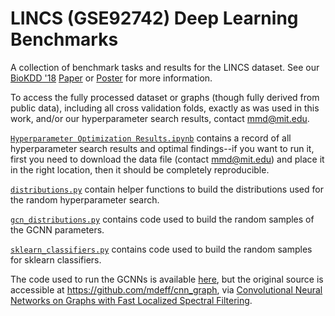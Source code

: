 # LINCS (GSE92742) Deep Learning Benchmarks
A collection of benchmark tasks and results for the LINCS dataset. See our [BioKDD '18](http://home.biokdd.org/biokdd18/index.html) [Paper](https://github.com/mmcdermott/LINCS_Deep_Learning_Benchmarks/blob/master/camera-ready.pdf) or [Poster](https://github.com/mmcdermott/LINCS_Deep_Learning_Benchmarks/blob/master/biokdd-18-poster.pdf) for more information.

To access the fully processed dataset or graphs (though fully derived from public data), including all cross validation folds, exactly as was used in this work, and/or our hyperparameter search results, contact [mmd@mit.edu](mailto:mmd@mit.edu).

[`Hyperparameter Optimization Results.ipynb`](https://github.com/mmcdermott/LINCS_Deep_Learning_Benchmarks/blob/master/Hyperparameter%20Optimization%20Results.ipynb) contains a record of all hyperparameter search results and optimal findings--if you want to run it, first you need to download the data file (contact [mmd@mit.edu](mailto:mmd@mit.edu)) and place it in the right location, then it should be completely reproducible.

[`distributions.py`](https://github.com/mmcdermott/LINCS_Deep_Learning_Benchmarks/blob/master/distributions.py) contain helper functions to build the distributions used for the random hyperparameter search.

[`gcn_distributions.py`](https://github.com/mmcdermott/LINCS_Deep_Learning_Benchmarks/blob/master/gcn_distributions.py) contains code used to build the random samples of the GCNN parameters.

[`sklearn_classifiers.py`](https://github.com/mmcdermott/LINCS_Deep_Learning_Benchmarks/blob/master/sklearn_classifiers.py) contains code used to build the random samples for sklearn classifiers.

The code used to run the GCNNs is available [here](https://github.com/mmcdermott/cnn_graph), but the original source is
accessible at https://github.com/mdeff/cnn_graph, via [Convolutional Neural Networks on Graphs with Fast Localized Spectral Filtering](https://arxiv.org/abs/1606.09375).
